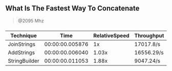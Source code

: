 What Is The Fastest Way To Concatenate
--------------------------------------
> @2095 Mhz


### 


|Technique    |Time           |RelativeSpeed|Throughput|
|-------------|---------------|-------------|----------|
|JoinStrings  |00:00:00.005876|1x           |17017.8/s |
|AddStrings   |00:00:00.006040|1.03x        |16556.29/s|
|StringBuilder|00:00:00.011053|1.88x        |9047.24/s |
